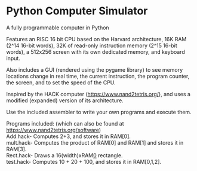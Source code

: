 # Python Computer Simulator
 A fully programmable computer in Python

Features an RISC 16 bit CPU based on the Harvard architecture, 16K RAM (2^14 16-bit words), 32K of read-only 
instruction memory (2^15 16-bit words), a 512x256 screen with its own dedicated memory, and keyboard input.

Also includes a GUI (rendered using the pygame library) to see memory locations change in real time, the current instruction, the program counter, the screen, and to set the speed of the CPU.

Inspired by the HACK computer (https://www.nand2tetris.org/), and uses a modified (expanded) version of its architecture.

Use the included assembler to write your own programs and execute them.

Programs included: (which can also be found at https://www.nand2tetris.org/software)  
Add.hack- Computes 2+3, and stores it in RAM[0].  
mult.hack- Computes the product of RAM[0] and RAM[1] and stores it in RAM[3].  
Rect.hack- Draws a 16(width)xRAM[0](height) rectangle.  
test.hack- Computes 10 + 20 + 100, and stores it in RAM[0,1,2].


